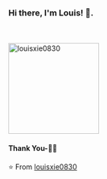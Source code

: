 ### Hi there, I'm Louis! 👋.

<!-- <br/>
<p align="center">
  <img src="https://github-profile-trophy.vercel.app/?username=louisxie0830&theme=onedark" alt="louisxie0830" />
</p>

<p align="center">
  <img
     src="https://github-readme-stats.vercel.app/api/top-langs/?username=louisxie0830&show_icons=true&theme=dark&layout=compact"
     alt="louisxie0830" />
</p>
<br/> -->
<!-- <p>
   <a href="https://app.daily.dev/louis">
    <img src="https://api.daily.dev/devcards/1f50ddf2796d4347aada096fb90aad2f.png?r=zyx" width="400" alt="Louis Xie's Dev Card"/>
  </a>
</p> -->

<p>
<!-- GitHub Stats -->
<!-- <img height="180em" src="https://github-readme-stats.vercel.app/api?username=louisxie0830&show_icons=true&hide_border=true" alt="louisxie0830"/> -->

<br/>
<br/>

<!-- Most Used Languages -->
<img height="180em" src="https://github-readme-stats.vercel.app/api/top-langs/?username=louisxie0830&exclude_repo=KNN-Image-Classification&show_icons=true&hide_border=true&layout=compact&langs_count=8" alt="louisxie0830"/>
</p>

#### Thank You-🙏🏼

⭐️ From [louisxie0830](https://github.com/louisxie0830)
